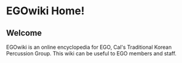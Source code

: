 # EGOwiki Home!


## Welcome

EGOwiki is an online encyclopedia for EGO, Cal's Traditional Korean Percussion Group. This wiki can be useful to EGO members and staff.